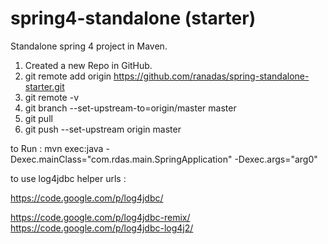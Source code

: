 # spring4-standalone (starter)
Standalone spring 4 project in Maven.


1. Created a new Repo in GitHub.
2. git remote add origin https://github.com/ranadas/spring-standalone-starter.git
3. git remote -v
4. git branch --set-upstream-to=origin/master master
5. git pull
6. git push --set-upstream origin master

to Run :
mvn exec:java -Dexec.mainClass="com.rdas.main.SpringApplication" -Dexec.args="arg0"

to use log4jdbc helper urls :

https://code.google.com/p/log4jdbc/

https://code.google.com/p/log4jdbc-remix/
https://code.google.com/p/log4jdbc-log4j2/
